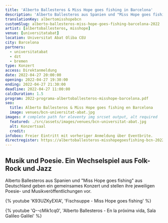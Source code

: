 ```yaml
---
title: 'Alberto Ballesteros & Miss Hope goes fishing in Barcelona'
description: 'Alberto Ballesteros aus Spanien und "Miss Hope goes fishing" aus Deutschland geben gemeinsame Konzerte in Madrid, Barcelona und Valencia'
translationKey: albertomisshopebcn
customSlug: alberto-ballesteros-miss-hope-goes-fishing-barcelona-2022
artist: [albertoballesteros, misshope]
venue: [universitatabat]
location: Universitat Abat Oliba CEU
city: Barcelona
partners:
  - universitatabat
  - dzt
  - bremen
type: Konzert
access: Direktanmeldung
date: 2022-04-27 20:00:00
opening: 2022-04-27 19:30:00
ending: 2022-04-27 21:30:00
deadline: 2022-04-27 11:00:00
calcDuration: 1.5
program: 2022-programa-albertoballesteros-misshope-barcelona.pdf
seo:
  title: Alberto Ballesteros & Miss Hope goes fishing en Barcelona
  image: venues/bcn-universitat-abat.jpg
images: # complete path for eleventy img srcset output, alt required
  featured: ./src/assets/images/venues/bcn-universitat-abat.jpg
  alt: Konzertsaal
  credit:
infobox: Freier Eintritt mit vorheriger Anmeldung über Eventbrite.
directregister: https://albertoballesteros-misshopegoesfishing-bcn-2022.eventbrite.es
---
```


## Musik und Poesie. Ein Wechselspiel aus Folk-Rock und Jazz

Alberto Ballesteros aus Spanien und "Miss Hope goes fishing" aus Deutschland geben ein gemeinsames Konzert und stellen ihre jeweiligen Poesie- und Musikveröffentlichungen vor.

{% youtube 'K93UZKyEXlA', 'Fischsuppe - Miss Hope goes fishing' %}

{% youtube 'Q--cMik1cq0', 'Alberto Ballesteros - En la próxima vida, Sala Galileo Galilei' %}
